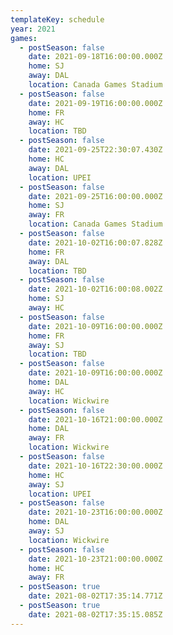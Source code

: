 ```yaml
---
templateKey: schedule
year: 2021
games:
  - postSeason: false
    date: 2021-09-18T16:00:00.000Z
    home: SJ
    away: DAL
    location: Canada Games Stadium
  - postSeason: false
    date: 2021-09-19T16:00:00.000Z
    home: FR
    away: HC
    location: TBD
  - postSeason: false
    date: 2021-09-25T22:30:07.430Z
    home: HC
    away: DAL
    location: UPEI
  - postSeason: false
    date: 2021-09-25T16:00:00.000Z
    home: SJ
    away: FR
    location: Canada Games Stadium
  - postSeason: false
    date: 2021-10-02T16:00:07.828Z
    home: FR
    away: DAL
    location: TBD
  - postSeason: false
    date: 2021-10-02T16:00:08.002Z
    home: SJ
    away: HC
  - postSeason: false
    date: 2021-10-09T16:00:00.000Z
    home: FR
    away: SJ
    location: TBD
  - postSeason: false
    date: 2021-10-09T16:00:00.000Z
    home: DAL
    away: HC
    location: Wickwire
  - postSeason: false
    date: 2021-10-16T21:00:00.000Z
    home: DAL
    away: FR
    location: Wickwire
  - postSeason: false
    date: 2021-10-16T22:30:00.000Z
    home: HC
    away: SJ
    location: UPEI
  - postSeason: false
    date: 2021-10-23T16:00:00.000Z
    home: DAL
    away: SJ
    location: Wickwire
  - postSeason: false
    date: 2021-10-23T21:00:00.000Z
    home: HC
    away: FR
  - postSeason: true
    date: 2021-08-02T17:35:14.771Z
  - postSeason: true
    date: 2021-08-02T17:35:15.085Z
---
```


